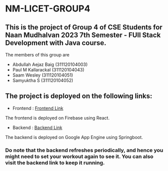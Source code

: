 # NM-LICET-GROUP4
## This is the project of Group 4 of CSE Students for Naan Mudhalvan 2023 7th Semester - FUll Stack Development with Java course.
The members of this group are
* Abdullah Aejaz Baig (311120104003)
* Paul M Kallarackal (311120104043)
* Saam Wesley (311120104051)
* Samyuktha S (311120104052)

## The project is deployed on the following links:

* Frontend : [Frontend Link](https://nm-group4.web.app/)

The frontend is deployed on Firebase using React.

* Backend  : [Backend Link](https://nm-group4.uc.r.appspot.com/)

The backend is deployed on Google App Engine using Springboot.

### Do note that the backend refreshes periodically, and hence you might need to set your workout again to see it. You can also visit the backend link to keep it running.
